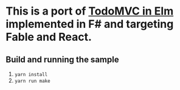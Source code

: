 This is a port of [TodoMVC in Elm](https://github.com/evancz/elm-todomvc) implemented in F# and targeting Fable and React.
========

## Build and running the sample
1. `yarn install`
2. `yarn run make`
